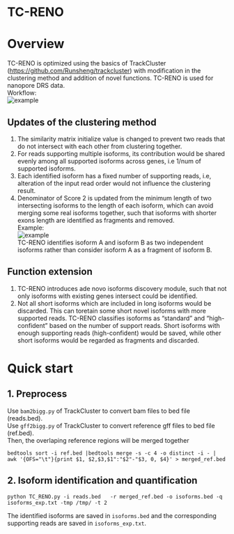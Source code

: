 # TC-RENO

# Overview <br>
TC-RENO is optimized using the basics of TrackCluster (https://github.com/Runsheng/trackcluster) with modification in the clustering method and addition of novel functions. TC-RENO is used for nanopore DRS data. <br>
Workflow:<br>
 ![example](http://www.bio8.cs.hku.hk/novel/TC_RENO_workflow.png)<br> 

## Updates of the clustering method
1. The similarity matrix initialize value is changed to prevent two reads that do not intersect with each other from clustering together.  <br>
2. For reads supporting multiple isoforms, its contribution would be shared evenly among all supported isoforms across genes, i.e 1/num of supported isoforms.<br>
3. Each identified isoform has a fixed number of supporting reads, i.e, alteration of the input read order would not influence the clustering result.<br>
4. Denominator of Score 2 is updated from the minimum length of two intersecting isoforms to the length of each isoform, which can avoid merging some real isoforms together, such that isoforms with shorter exons length are identified as fragments and removed.<br>
Example:<br>
 ![example](http://www.bio8.cs.hku.hk/novel/isoform_exp.png)<br> 
   TC-RENO identifies isoform A and isoform B as two independent isoforms rather than consider isoform A as a fragment of isoform B.

## Function extension
1. TC-RENO introduces ade novo isoforms discovery module, such that  not  only isoforms with existing genes intersect could be identified.<br>
2. Not all short isoforms which are included in long isoforms would be discarded. This can toretain some short novel isoforms with more supported reads. TC-RENO classifies isoforms as “standard” and “high-confident” based on the number of support reads. Short isoforms with enough supporting reads (high-confident) would be saved, while other short isoforms would be regarded as fragments and discarded.<br>


# Quick start
## 1. Preprocess
Use `bam2bigg.py` of TrackCluster to convert bam files to bed file (reads.bed).<br>
Use `gff2bigg.py` of TrackCluster to convert reference gff files to bed file (ref.bed).<br>
Then, the overlaping reference regions will be merged together
``` 
bedtools sort -i ref.bed |bedtools merge -s -c 4 -o distinct -i - | awk '{OFS="\t"}{print $1, $2,$3,$1":"$2"-"$3, 0, $4}' > merged_ref.bed
```

## 2. Isoform identification and quantification
``` 
python TC_RENO.py -i reads.bed   -r merged_ref.bed -o isoforms.bed -q isoforms_exp.txt -tmp /tmp/ -t 2 
``` 
The identified isoforms are saved in `isoforms.bed` and the corresponding supporting reads are saved in `isoforms_exp.txt`.<br>

